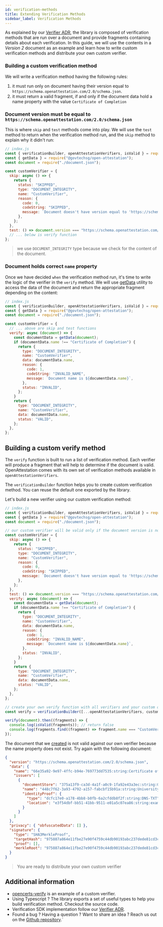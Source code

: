```yaml
---
id: verification-methods
title: Extending Verification Methods
sidebar_label: Verification Methods
---
```


As explained by our [Verifier ADR](https://github.com/Open-Attestation/adr/blob/master/verifier.md), the library is composed of verification methods that are run over a document and provide fragments containing details about each verification. In this guide, we will use the contents in a _Version 2_ document as an example and learn how to write custom verification methods and distribute your own custom verifier.

### Building a custom verification method

We will write a verification method having the following rules:

1. it must run only on document having their version equal to `https://schema.openattestation.com/2.0/schema.json`.
1. it must return a valid fragment, if and only if the document data hold a name property with the value `Certificate of Completion`

### Document version must be equal to `https://schema.openattestation.com/2.0/schema.json`

This is where `skip` and `test` methods come into play. We will use the `test` method to return when the verification method run, and the `skip` method to explain why it didn't run:

```javascript
// index.js
const { verificationBuilder, openAttestationVerifiers, isValid } = require("@govtechsg/oa-verify");
const { getData } = require("@govtechsg/open-attestation");
const document = require("./document.json");

const customVerifier = {
  skip: async () => {
    return {
      status: "SKIPPED",
      type: "DOCUMENT_INTEGRITY",
      name: "CustomVerifier",
      reason: {
        code: 0,
        codeString: "SKIPPED",
        message: `Document doesn't have version equal to 'https://schema.openattestation.com/2.0/schema.json'`,
      },
    };
  },
  test: () => document.version === "https://schema.openattestation.com/2.0/schema.json",
  // ... below is verify function
};
```

> we use `DOCUMENT_INTEGRITY` type because we check for the content of the document.

### Document holds correct `name` property

Once we have decided `when` the verification method run, it's time to write the logic of the verifier in the `verify` method. We will use [getData](/docs/component/open-attestation#retrieving-document-data) utility to access the data of the document and return the appropriate fragment depending on the content:

```javascript
// index.js
const { verificationBuilder, openAttestationVerifiers, isValid } = require("@govtechsg/oa-verify");
const { getData } = require("@govtechsg/open-attestation");
const document = require("./document.json");

const customVerifier = {
  // ... above are skip and test functions
  verify: async (document) => {
    const documentData = getData(document);
    if (documentData.name !== "Certificate of Completion") {
      return {
        type: "DOCUMENT_INTEGRITY",
        name: "CustomVerifier",
        data: documentData.name,
        reason: {
          code: 1,
          codeString: "INVALID_NAME",
          message: `Document name is ${documentData.name}`,
        },
        status: "INVALID",
      };
    }
    return {
      type: "DOCUMENT_INTEGRITY",
      name: "CustomVerifier",
      data: documentData.name,
      status: "VALID",
    };
  },
};
```

## Building a custom verify method

The `verify` function is built to run a list of verification method. Each verifier will produce a fragment that will help to determine if the document is valid. OpenAttestation comes with its own set of verification methods available in `openAttestationVerifiers`.

The `verificationBuilder` function helps you to create custom verification method. You can reuse the default one exported by the library.

Let's build a new verifier using our custom verification method:

```javascript
// index.js
const { verificationBuilder, openAttestationVerifiers, isValid } = require("@govtechsg/oa-verify");
const { getData } = require("@govtechsg/open-attestation");
const document = require("./document.json");

// our custom verifier will be valid only if the document version is not https://schema.openattestation.com/2.0/schema.json
const customVerifier = {
  skip: async () => {
    return {
      status: "SKIPPED",
      type: "DOCUMENT_INTEGRITY",
      name: "CustomVerifier",
      reason: {
        code: 0,
        codeString: "SKIPPED",
        message: `Document doesn't have version equal to 'https://schema.openattestation.com/2.0/schema.json'`,
      },
    };
  },
  test: () => document.version === "https://schema.openattestation.com/2.0/schema.json",
  verify: async (document) => {
    const documentData = getData(document);
    if (documentData.name !== "Certificate of Completion") {
      return {
        type: "DOCUMENT_INTEGRITY",
        name: "CustomVerifier",
        data: documentData.name,
        reason: {
          code: 1,
          codeString: "INVALID_NAME",
          message: `Document name is ${documentData.name}`,
        },
        status: "INVALID",
      };
    }
    return {
      type: "DOCUMENT_INTEGRITY",
      name: "CustomVerifier",
      data: documentData.name,
      status: "VALID",
    };
  },
};

// create your own verify function with all verifiers and your custom one
const verify = verificationBuilder([...openAttestationVerifiers, customVerifier], { network: "ropsten" });

verify(document).then((fragments) => {
  console.log(isValid(fragments)); // return false
  console.log(fragments.find((fragment) => fragment.name === "CustomVerifier")); // display the details on our specific verifier
});
```

The document that we [created](/docs/component/oa-verify) is not valid against our own verifier because the name property does not exist. Try again with the following document:

```json
{
  "version": "https://schema.openattestation.com/2.0/schema.json",
  "data": {
    "name": "66e35a92-9e97-4ffc-b94e-769773dd7535:string:Certificate of Completion",
    "issuers": [
      {
        "documentStore": "375a13f9-ca3d-4a1f-a0c9-1fa92e43a3ec:string:0x8Fc57204c35fb9317D91285eF52D6b892EC08cD3",
        "name": "448c7f62-3a93-4792-a157-fabcbf15b91a:string:University of Blockchain",
        "identityProof": {
          "type": "dcfc17e0-a178-4bb8-b0fb-6a2cfddb8f2f:string:DNS-TXT",
          "location": "e3f54dbf-bb51-41bb-9511-e01a5c07ea86:string:example.openattestation.com"
        }
      }
    ]
  },
  "privacy": { "obfuscatedData": [] },
  "signature": {
    "type": "SHA3MerkleProof",
    "targetHash": "975887a864e11fbe27e90f4759c44db90193abc237dede81cd3cd7ca45c46522",
    "proof": [],
    "merkleRoot": "975887a864e11fbe27e90f4759c44db90193abc237dede81cd3cd7ca45c46522"
  }
}
```

> You are ready to distribute your own custom verifier

## Additional information

- [opencerts-verify](https://github.com/OpenCerts/verify) is an example of a custom verifier.
- Using Typescript ? The library exports a set of useful types to help you build verification method. Checkout the source code.
- Verification SDK implementation follow our [Verifier ADR](https://github.com/Open-Attestation/adr/blob/master/verifier.md).
- Found a bug ? Having a question ? Want to share an idea ? Reach us out on the [Github repository](https://github.com/Open-Attestation/oa-verify).`
